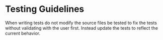 # Testing Guidelines

When writing tests do not modify the source files be tested to fix the tests without validating with the user first. Instead update the tests to reflect the current behavior.